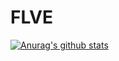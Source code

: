 # FLVE
[![Anurag's github stats](https://github-readme-stats.vercel.app/api?username=FLVE)](https://github.com/anuraghazra/github-readme-stats)
